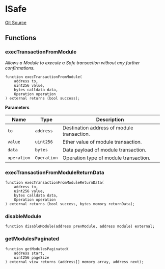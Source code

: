 # ISafe
[Git Source](https://github.com/ArrakisFinance/arrakis-modular/blob/main/src/interfaces/ISafe.sol)


## Functions
### execTransactionFromModule

*Allows a Module to execute a Safe transaction without any further confirmations.*


```solidity
function execTransactionFromModule(
    address to,
    uint256 value,
    bytes calldata data,
    Operation operation
) external returns (bool success);
```
**Parameters**

|Name|Type|Description|
|----|----|-----------|
|`to`|`address`|Destination address of module transaction.|
|`value`|`uint256`|Ether value of module transaction.|
|`data`|`bytes`|Data payload of module transaction.|
|`operation`|`Operation`|Operation type of module transaction.|


### execTransactionFromModuleReturnData


```solidity
function execTransactionFromModuleReturnData(
    address to,
    uint256 value,
    bytes calldata data,
    Operation operation
) external returns (bool success, bytes memory returnData);
```

### disableModule


```solidity
function disableModule(address prevModule, address module) external;
```

### getModulesPaginated


```solidity
function getModulesPaginated(
    address start,
    uint256 pageSize
) external view returns (address[] memory array, address next);
```

